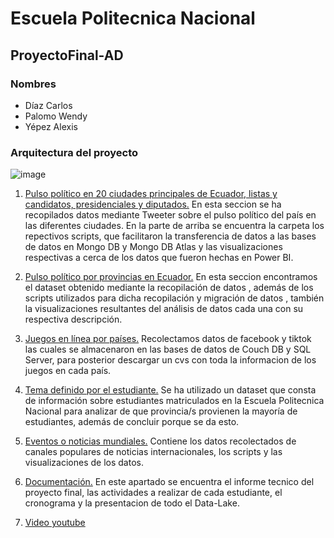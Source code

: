 # Escuela Politecnica Nacional
## ProyectoFinal-AD
### Nombres 
- Díaz Carlos
- Palomo Wendy
- Yépez Alexis

### Arquitectura del proyecto
![image](https://user-images.githubusercontent.com/58042087/133706443-18c84408-2c39-42bc-9f95-2ff139ec375c.png)


1. [Pulso político en 20 ciudades principales de Ecuador, listas y candidatos, presidenciales y diputados.](1.%20Pulso%20político%2020%20ciudades%20Ecuador)
En esta seccion se ha recopilados datos mediante Tweeter sobre el pulso político del país en las diferentes ciudades. En la parte de arriba se encuentra la carpeta los repectivos scripts, que facilitaron la transferencia de datos a las bases de datos en Mongo DB y Mongo DB Atlas y las visualizaciones respectivas a cerca de los datos que fueron hechas en Power BI.

2. [Pulso político por provincias en Ecuador.](2%20Pulso%20politico%20en%20provincias)
En esta seccion encontramos el dataset obtenido mediante la recopilación de datos , además de los scripts utilizados para dicha recopilación y migración de datos , también la visualizaciones resultantes del análisis de datos cada una con su respectiva descripción.

3. [Juegos en línea por países.](3%20Juegos%20en%20linea)
Recolectamos datos de facebook y tiktok las cuales se almacenaron en las bases de datos de Couch DB y SQL Server, para posterior descargar un cvs con toda la informacion de los juegos en cada país.

4. [Tema definido por el estudiante.](4%20Tema%20elegido%20por%20Estudiante)
Se ha utilizado un dataset que consta de información sobre estudiantes matriculados en la Escuela Politecnica Nacional para analizar de que provincia/s provienen la mayoría de estudiantes, además de concluir porque se da esto.

5. [Eventos o noticias mundiales.](5%20Eventos%20o%20noticias%20mundiales)
Contiene los datos recolectados de canales populares de noticias internacionales, los scripts y las visualizaciones de los datos.

6. [Documentación.](Documentacion)
En este apartado se encuentra el informe tecnico del proyecto final, las actividades a realizar de cada estudiante, el cronograma y la presentacion de todo el Data-Lake.

7. [Video youtube](https://youtu.be/yPs9caaeNo0)

